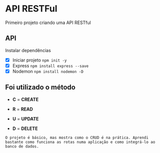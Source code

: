 # API RESTFul

Primeiro projeto criando uma API RESTful

## API

Instalar dependências

- [x] Iniciar projeto `npm init -y`
- [x] Express `npm install express --save`
- [x] Nodemon `npm install nodemon -D`

## Foi utilizado o método

- **C** = **CREATE**

- **R** = **READ**

- **U** = **UPDATE**

- **D** = **DELETE**

```text
O projeto é básico, mas mostra como o CRUD é na prática. Aprendi bastante como funciona as rotas numa aplicação e como integrá-lo ao banco de dados.
```
